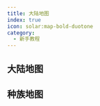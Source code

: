 ```yaml
---
title: 大陆地图
index: true
icon: solar:map-bold-duotone
category:
  - 新手教程
---
```

## 大陆地图

<VPCard
title="皇城"
desc="茶馆、铁匠铺、"
logo ="/assets/panling/minecraft/textures/item/filled_map.png"
link ="./ImperialCity"
background ="rgba(253, 230, 138, 0.15)"
/>

<VPCard
  title="龙鳞之森"
  desc="龙须镇、山神庙、茶点铺、青龙神殿"
  logo="/assets/panling/minecraft/textures/item/melon_seeds.png"
  link="./east"
  background="rgba(80, 200, 120, 0.15)"
/>

<VPCard
  title="焱砂大漠"
  desc="温泉客栈、绿洲小镇、朱雀神殿、千丝谷"
  logo="/assets/panling/minecraft/textures/item/charcoal.png"
  link="./south"
  background="rgba(255, 77, 0, 0.15)"
/>



<VPCard
  title="虎爪山脉"
  desc="欢乐果园、白虎神殿、淘金小镇"
  logo="/assets/panling/minecraft/textures/item/flint.png"
  link="./west"
  background="rgba(204, 214, 230, 0.15)"
/>

<VPCard
  title="玄水湖泊"
  desc="水族村庄、雨竹破庙、玄武神殿、哭谷"
  logo="/assets/panling/minecraft/textures/item/wheat_seeds.png"
  link="./north"
  background="rgba(61, 207, 207, 0.15)"
/>

<VPCard
  title="蓬莱岛&圣山"
  desc="蓬莱岛入口、鲑鱼阵"
  logo="https://s2.loli.net/2023/09/10/OLynoTQ4D5RV3vq.png"
  link="./Penglai"
  background="rgba(253, 230, 138, 0.15)"
/>


## 种族地图

<VPCard
  title="神族"
  desc="神族大殿、蛋塔"
  logo="/assets/panling/certificate/shen.png"
  link="./shen"
  background="rgba(253, 230, 138, 0.15)"
/>

<VPCard
  title="仙族"
  desc="仙族盟大殿、剑仙池"
  logo="/assets/panling/certificate/xian.png"
  link="./xian"
  background="rgba(253, 230, 138, 0.15)"
/>

<VPCard
  title="人族"
  desc="村长家、女娲试炼"
  logo="/assets/panling/certificate/ren.png"
  link="./ren"
  background="rgba(253, 230, 138, 0.15)"
/>

<VPCard
  title="妖族"
  desc="中央神木、图书馆"
  logo="/assets/panling/certificate/yao.png"
  link="./yao"
  background="rgba(253, 230, 138, 0.15)"
/>

<VPCard
  title="战神族"
  desc="中央神木、图书馆"
  logo="/assets/panling/certificate/zhan.png"
  link="./zhan"
  background="rgba(253, 230, 138, 0.15)"
/>